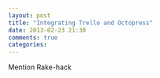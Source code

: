 ```yaml
---
layout: post
title: "Integrating Trello and Octopress"
date: 2013-02-23 21:30
comments: true
categories: 
---
```

Mention Rake-hack
